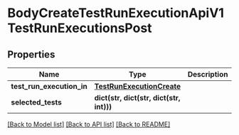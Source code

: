 # BodyCreateTestRunExecutionApiV1TestRunExecutionsPost

## Properties
Name | Type | Description | Notes
------------ | ------------- | ------------- | -------------
**test_run_execution_in** | [**TestRunExecutionCreate**](TestRunExecutionCreate.md) |  | 
**selected_tests** | **dict(str, dict(str, dict(str, int)))** |  | [optional] 

[[Back to Model list]](../README.md#documentation-for-models) [[Back to API list]](../README.md#documentation-for-api-endpoints) [[Back to README]](../README.md)


